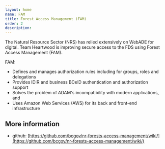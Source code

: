 ```yaml
---
layout: home
name: FAM
title: Forest Access Management (FAM)
order: 2
description: 
---
```


The Natural Resource Sector (NRS) has relied extensively on WebADE for digital. Team Heartwood is improving secure access to the FDS using Forest Access Management (FAM). 

FAM: 
- Defines and manages authorization rules including for groups, roles and delegations 
- Provides IDIR and business BCeID authentication and authorization support 
- Solves the problem of ADAM's incompatibility with modern applications, and 
- Uses Amazon Web Services (AWS) for its back and front-end infrastructure 

## More information
+ github: [https://github.com/bcgov/nr-forests-access-management/wiki/](https://github.com/bcgov/nr-forests-access-management/wiki/)

